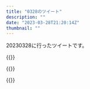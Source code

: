 ```yaml
---
title: "0328のツイート"
description: ""
date: "2023-03-28T21:20:14Z"
thumbnail: ""
---
```

20230328に行ったツイートです。
<!--more-->
{{<tweetlike text="ゼルダ、サンドBOCHS系のゲームとしてそこそこいろいろやれそうだな" screenname="jme/k.h (@JME_KH)" url="https://twitter.com/JME_KH/status/1640721111553028099?ref_src=twsrc%5Etfw" date="March 28 2023">}}

{{<tweetlike text="ライザ3、レシピがどこで取れるか分からないこと以外は楽しい。" screenname="jme/k.h (@JME_KH)" url="https://twitter.com/JME_KH/status/1640722183680049152?ref_src=twsrc%5Etfw" date="March 28 2023">}}

{{<tweetlike text="全オブジェクトの移動履歴を持っとける訳がないから戻せるものの制限は強いだろうな" screenname="jme/k.h (@JME_KH)" url="https://twitter.com/JME_KH/status/1640736380035772416?ref_src=twsrc%5Etfw" date="March 28 2023">}}

